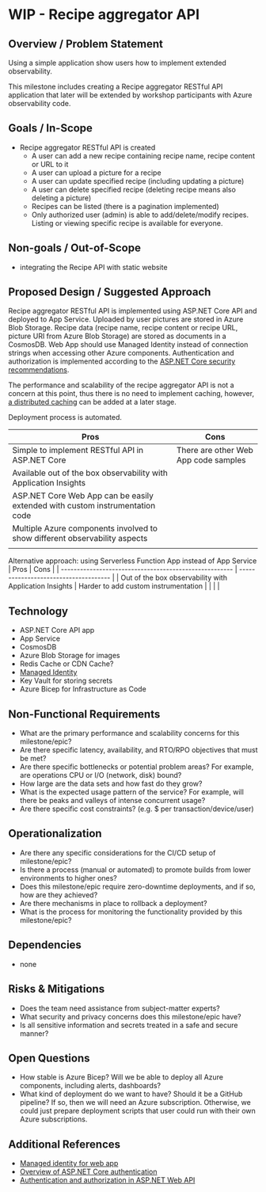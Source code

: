# WIP - Recipe aggregator API

## Overview / Problem Statement

Using a simple application show users how to implement extended observability.

This milestone includes creating a Recipe aggregator RESTful API application that later will be extended by workshop participants with Azure observability code.

## Goals / In-Scope

* Recipe aggregator RESTful API is created
  * A user can add a new recipe containing recipe name, recipe content or URL to it
  * A user can upload a picture for a recipe
  * A user can update specified recipe (including updating a picture)
  * A user can delete specified recipe (deleting recipe means also deleting a picture)
  * Recipes can be listed (there is a pagination implemented)
  * Only authorized user (admin) is able to add/delete/modify recipes. Listing or viewing specific recipe is available for everyone.

## Non-goals / Out-of-Scope

* integrating the Recipe API with static website

## Proposed Design / Suggested Approach

Recipe aggregator RESTful API is implemented using ASP.NET Core API and deployed to App Service. Uploaded by user pictures are stored in Azure Blob Storage. Recipe data (recipe name, recipe content or recipe URL, picture URI from Azure Blob Storage) are stored as documents in a CosmosDB. Web App should use Managed Identity instead of connection strings when accessing other Azure components.
Authentication and authorization is implemented according to the [ASP.NET Core security recommendations](https://docs.microsoft.com/en-us/aspnet/core/security/?view=aspnetcore-6.0).

The performance and scalability of the recipe aggregator API is not a concern at this point, thus there is no need to implement caching, however, [a distributed caching](https://docs.microsoft.com/en-us/aspnet/core/performance/caching/distributed?view=aspnetcore-6.0) can be added at a later stage.

Deployment process is automated.

| Pros                                                                           | Cons                                  |
| ------------------------------------------------------------------------------ | ------------------------------------- |
| Simple to implement RESTful API in ASP.NET Core                                | There are other Web App code samples  |
| Available out of the box observability with Application Insights               |                                       |
| ASP.NET Core Web App can be easily extended with custom instrumentation code   |                                       |
| Multiple Azure components involved to show different observability aspects     |                                       |
|                                                                                |                                       |

Alternative approach: using Serverless Function App instead of App Service
| Pros                                                   | Cons                                  |
| ------------------------------------------------------ | ------------------------------------- |
| Out of the box observability with Application Insights | Harder to add custom instrumentation  |
|                                                        |                                       |

## Technology

* ASP.NET Core API app
* App Service
* CosmosDB
* Azure Blob Storage for images
* Redis Cache or CDN Cache?
* [Managed Identity](https://docs.microsoft.com/en-us/azure/app-service/overview-managed-identity)
* Key Vault for storing secrets
* Azure Bicep for Infrastructure as Code

## Non-Functional Requirements

* What are the primary performance and scalability concerns for this milestone/epic?
* Are there specific latency, availability, and RTO/RPO objectives that must be met?
* Are there specific bottlenecks or potential problem areas? For example, are operations CPU or I/O (network, disk) bound?
* How large are the data sets and how fast do they grow?
* What is the expected usage pattern of the service? For example, will there be peaks and valleys of intense concurrent usage?
* Are there specific cost constraints? (e.g. $ per transaction/device/user)

## Operationalization

* Are there any specific considerations for the CI/CD setup of milestone/epic?
* Is there a process (manual or automated) to promote builds from lower environments to higher ones?
* Does this milestone/epic require zero-downtime deployments, and if so, how are they achieved?
* Are there mechanisms in place to rollback a deployment?
* What is the process for monitoring the functionality provided by this milestone/epic?

## Dependencies

* none

## Risks & Mitigations

* Does the team need assistance from subject-matter experts?
* What security and privacy concerns does this milestone/epic have?
* Is all sensitive information and secrets treated in a safe and secure manner?

## Open Questions

* How stable is Azure Bicep? Will we be able to deploy all Azure components, including alerts, dashboards?
* What kind of deployment do we want to have? Should it be a GitHub pipeline? If so, then we will need an Azure subscription. Otherwise, we could just prepare deployment scripts that user could run with their own Azure subscriptions.

## Additional References

* [Managed identity for web app](https://docs.microsoft.com/en-us/azure/app-service/scenario-secure-app-access-storage)
* [Overview of ASP.NET Core authentication](https://docs.microsoft.com/en-us/aspnet/core/security/authentication/?view=aspnetcore-6.0)
* [Authentication and authorization in ASP.NET Web API](https://docs.microsoft.com/en-us/aspnet/web-api/overview/security/authentication-and-authorization-in-aspnet-web-api)